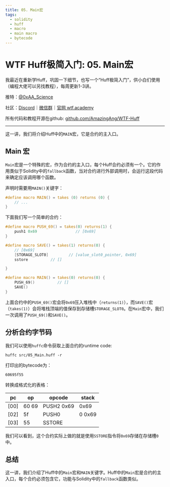 ```yaml
---
title: 05. Main宏
tags:
  - solidity
  - huff
  - macro
  - main macro
  - bytecode
---
```


# WTF Huff极简入门: 05. Main宏

我最近在重新学Huff，巩固一下细节，也写一个“Huff极简入门”，供小白们使用（编程大佬可以另找教程），每周更新1-3讲。

推特：[@0xAA_Science](https://twitter.com/0xAA_Science)

社区：[Discord](https://discord.gg/5akcruXrsk)｜[微信群](https://docs.google.com/forms/d/e/1FAIpQLSe4KGT8Sh6sJ7hedQRuIYirOoZK_85miz3dw7vA1-YjodgJ-A/viewform?usp=sf_link)｜[官网 wtf.academy](https://wtf.academy)

所有代码和教程开源在github: [github.com/AmazingAng/WTF-Huff](https://github.com/AmazingAng/WTF-Huff)

-----

这一讲，我们将介绍Huff中的`MAIN`宏，它是合约的主入口。

## Main 宏

`Main`宏是一个特殊的宏，作为合约的主入口，每个Huff合约必须有一个。它的作用类似于Solidity中的`fallback`函数，当对合约进行外部调用时，会运行这段代码来确定应该调用哪个函数。

声明时需要用`MAIN()`关键字：

```c
#define macro MAIN() = takes (0) returns (0) {
    // ...
}
```

下面我们写一个简单的合约：

```c
#define macro PUSH_69() = takes(0) returns(1) {
    push1 0x69                 // [0x69]
}

#define macro SAVE() = takes(1) returns(0) {
    // [0x69]
    [STORAGE_SLOT0]         // [value_slot0_pointer, 0x69]
    sstore          // []

}

#define macro MAIN() = takes(0) returns(0) {
    PUSH_69()          // []
    SAVE()
}
```

上面合约中的`PUSH_69()`宏会将`0x69`压入堆栈中（`returns(1)`），而`SAVE()`宏（`takes(1)`）会将堆栈顶端的值保存到存储槽`STORAGE_SLOT0`。在`Main`宏中，我们一次调用了`PUSH_69()`和`SAVE()`。


## 分析合约字节码

我们可以使用`huffc`命令获取上面合约的runtime code:

```shell
huffc src/05_Main.huff -r
```

打印出的bytecode为：

```
60695f55
```

转换成格式化的表格：

| pc   | op     | opcode         | stack              |
|------|--------|----------------|--------------------|
| [00] | 60 69  | PUSH2 0x69     | 0x69               |
| [02] | 5f     | PUSH0          | 0 0x69             | 
| [03] | 55     | SSTORE         |                    |

我们可以看到，这个合约实际上做的就是使用`SSTORE`指令将`0x69`存储在存储槽`0`中。

## 总结

这一讲，我们介绍了Huff中的`Main`宏和`MAIN`关键字。Huff中的`Main`宏是合约的主入口，每个合约必须包含它，功能与Solidity中的`fallback`函数类似。